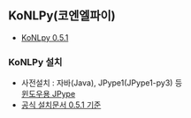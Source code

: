## KoNLPy(코엔엘파이)  
- [KoNLpy 0.5.1](http://konlpy-ko.readthedocs.io/ko/v0.5.1/)  
  
### KoNLPy 설치
- 사전설치 : 자바(Java), JPype1(JPype1-py3) 등  
[윈도우용 JPype](https://www.lfd.uci.edu/~gohlke/pythonlibs/#jpype)  
- [공식 설치문서 0.5.1 기준](http://konlpy-ko.readthedocs.io/ko/v0.5.1/install/)  
